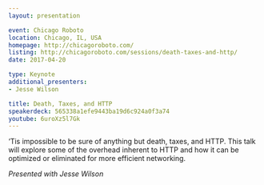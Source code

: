 ```yaml
---
layout: presentation

event: Chicago Roboto
location: Chicago, IL, USA
homepage: http://chicagoroboto.com/
listing: http://chicagoroboto.com/sessions/death-taxes-and-http/
date: 2017-04-20

type: Keynote
additional_presenters:
- Jesse Wilson

title: Death, Taxes, and HTTP
speakerdeck: 565338a1efe9443ba19d6c924a0f3a74
youtube: 6uroXz5l7Gk
---
```


‘Tis impossible to be sure of anything but death, taxes, and HTTP. This talk will explore some of the overhead inherent to HTTP and how it can be optimized or eliminated for more efficient networking.

_Presented with Jesse Wilson_